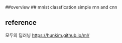 ##overview ##
mnist classfication
simple rnn and cnn

## reference ##
모두의 딥러닝
https://hunkim.github.io/ml/